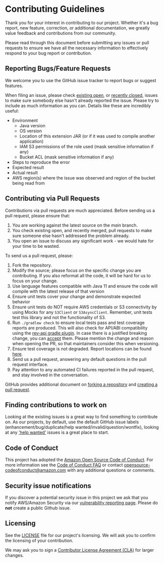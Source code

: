 # Contributing Guidelines

Thank you for your interest in contributing to our project. Whether it's a bug report, new feature, correction, or additional
documentation, we greatly value feedback and contributions from our community.

Please read through this document before submitting any issues or pull requests to ensure we have all the necessary
information to effectively respond to your bug report or contribution.


## Reporting Bugs/Feature Requests

We welcome you to use the GitHub issue tracker to report bugs or suggest features.

When filing an issue, please check [existing open](https://github.com/awslabs/aws-java-nio-spi-for-s3/issues), 
or [recently closed](https://github.com/awslabs/aws-java-nio-spi-for-s3/issues?utf8=%E2%9C%93&q=is%3Aissue%20is%3Aclosed%20), 
issues to make sure somebody else hasn't already
reported the issue. Please try to include as much information as you can. Details like these are incredibly useful:

* Environment
  * Java version
  * OS version
  * Location of this extension JAR (or if it was used to compile another application)
  * IAM S3 permissions of the role used (mask sensitive information if any)
  * Bucket ACL (mask sensitive information if any)
* Steps to reproduce the error
* Expected result
* Actual result
* AWS region(s) where the issue was observed and region of the bucket being read from


## Contributing via Pull Requests
Contributions via pull requests are much appreciated. Before sending us a pull request, please ensure that:

1. You are working against the latest source on the *main* branch.
2. You check existing open, and recently merged, pull requests to make sure someone else hasn't addressed the problem already.
3. You open an issue to discuss any significant work - we would hate for your time to be wasted.

To send us a pull request, please:

1. Fork the repository.
2. Modify the source; please focus on the specific change you are contributing. If you also reformat all the code, it will be hard for us to focus on your change.
3. Use language features compatible with Java 11 and ensure the code will compile with the latest release of that version
4. Ensure unit tests cover your change and demonstrate expected behavior
5. Ensure unit tests do NOT require AWS credentials or S3 connectivity by using Mocks for any `S3Client` or `S3AsyncClient`. Remember, unit tests test this library and not the functionality of S3.
6. Run `./gradlew check` to ensure local tests pass and test coverage reports are produced.
This will also check for API/ABI compatibility using the [rev-api gradle plugin](https://github.com/palantir/gradle-revapi/tree/develop).
In case there is a justified breaking change, you can [accept](https://github.com/palantir/gradle-revapi/tree/develop#accepting-breaks) them.
Please mention the change and reason when opening the PR, so that maintainers consider this when versioning.
7. Ensure test coverage is not degraded. Report locations can be found [here](./README.md#testing).
8. Send us a pull request, answering any default questions in the pull request interface.
9. Pay attention to any automated CI failures reported in the pull request, and stay involved in the conversation.

GitHub provides additional document on [forking a repository](https://help.github.com/articles/fork-a-repo/) and
[creating a pull request](https://help.github.com/articles/creating-a-pull-request/).


## Finding contributions to work on
Looking at the existing issues is a great way to find something to contribute on. As our projects, by default, use the 
default GitHub issue labels (enhancement/bug/duplicate/help wanted/invalid/question/wontfix), 
looking at any ['help wanted'](https://github.com/awslabs/aws-java-nio-spi-for-s3/labels/help%20wanted) issues is a great place to start.


## Code of Conduct
This project has adopted the [Amazon Open Source Code of Conduct](https://aws.github.io/code-of-conduct).
For more information see the [Code of Conduct FAQ](https://aws.github.io/code-of-conduct-faq) or contact
opensource-codeofconduct@amazon.com with any additional questions or comments.


## Security issue notifications
If you discover a potential security issue in this project we ask that you notify AWS/Amazon Security via 
our [vulnerability reporting page](http://aws.amazon.com/security/vulnerability-reporting/). 
Please do **not** create a public Github issue.


## Licensing
See the [LICENSE](https://github.com/awslabs/aws-java-nio-spi-for-s3/blob/main/LICENSE) file for our 
project's licensing. We will ask you to confirm the licensing of your contribution.

We may ask you to sign a [Contributor License Agreement (CLA)](http://en.wikipedia.org/wiki/Contributor_License_Agreement) 
for larger changes.
